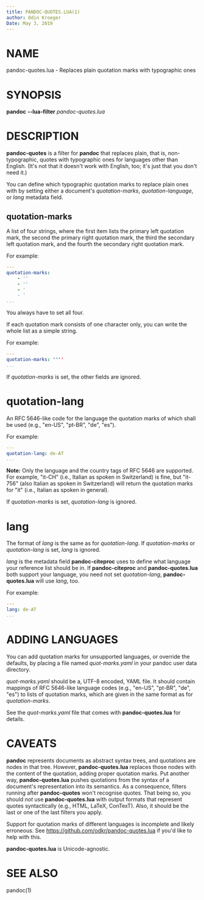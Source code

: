 ```yaml
---
title: PANDOC-QUOTES.LUA(1)
author: Odin Kroeger
Date: May 3, 2019
---
```


# NAME

pandoc-quotes.lua - Replaces plain quotation marks with typographic ones


# SYNOPSIS

**pandoc** **--lua-filter** *pandoc-quotes.lua*


# DESCRIPTION

**pandoc-quotes** is a filter for **pandoc** that replaces plain, that is,
non-typographic, quotes with typographic ones for languages other than
English. (It's not that it doesn't work with English, too; it's just that
you don't need it.)

You can define which typographic quotation marks to replace plain ones with
by setting either a document's *quotation-marks*, *quotation-language*,
or *lang* metadata field.


## quotation-marks

A list of four strings, where the first item lists the primary left quotation
mark, the second the primary right quotation mark, the third the secondary
left quotation mark, and the fourth the secondary right quotation mark.

For example:

```yaml
---
quotation-marks:
    - ''
    - ''
    - '
    - '
...
```

You always have to set all four.

If each quotation mark consists of one character only,
you can write the whole list as a simple string.

For example:

```yaml
---
quotation-marks: ""''
...
```

If *quotation-marks* is set, the other fields are ignored.


# quotation-lang

An RFC 5646-like code for the language the quotation marks of
which shall be used (e.g., "en-US", "pt-BR", "de", "es").

For example:

```yaml
---
quotation-lang: de-AT
...
```

**Note:** Only the language and the country tags of RFC 5646 are supported.
For example, "it-CH" (i.e., Italian as spoken in Switzerland) is fine, 
but "it-756" (also Italian as spoken in Switzerland) will return the quotation
marks for "it" (i.e., Italian as spoken in general).

If *quotation-marks* is set, *quotation-lang* is ignored.


# lang

The format of *lang* is the same as for *quotation-lang*. If *quotation-marks*
or *quotation-lang* is set, *lang* is ignored.

*lang* is the metadata field **pandoc-citeproc** uses to define what language
your reference list should be in. If **pandoc-citeproc** and 
**pandoc-quotes.lua** both support your language, you need not set 
*quotation-lang*, **pandoc-quotes.lua** will use *lang*, too.

For example:

```yaml
---
lang: de-AT
...
```


# ADDING LANGUAGES

You can add quotation marks for unsupported languages, or override the
defaults, by placing a file named *quot-marks.yaml* in your pandoc user 
data directory.

*quot-marks.yaml* should be a, UTF-8 encoded, YAML file. It should
contain mappings of RFC 5646-like language codes (e.g., "en-US", "pt-BR",
"de", "es") to lists of quotation marks, which are given in the same
format as for *quotation-marks*.

See the *quot-marks.yaml* file that comes with **pandoc-quotes.lua**
for details.


# CAVEATS

**pandoc** represents documents as abstract syntax trees, and quotations are
nodes in that tree. However, **pandoc-quotes.lua** replaces those nodes with
the content of the quotation, adding proper quotation marks. Put another way,
**pandoc-quotes.lua** pushes quotations from the syntax of a document's
representation into its semantics. As a consequence, filters running after
**pandoc-quotes** won't recognise quotes. That being so, you should *not* 
use **pandoc-quotes.lua** with output formats that represent quotes
syntactically (e.g., HTML, LaTeX, ConTexT). Also, it should be the last or
one of the last filters you apply.

Support for quotation marks of different languages is incomplete and likely
erroneous. See <https://github.com/odkr/pandoc-quotes.lua> if you'd like to
help with this.

**pandoc-quotes.lua** is Unicode-agnostic.


# SEE ALSO

pandoc(1)